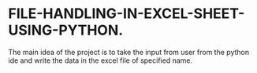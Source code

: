 # FILE-HANDLING-IN-EXCEL-SHEET-USING-PYTHON.
The main idea of the project is to take the input from user from the python ide and write the data in the excel file of specified name.
